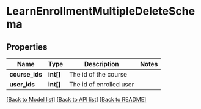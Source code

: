# LearnEnrollmentMultipleDeleteSchema

## Properties
Name | Type | Description | Notes
------------ | ------------- | ------------- | -------------
**course_ids** | **int[]** | The id of the course | 
**user_ids** | **int[]** | The id of enrolled user | 

[[Back to Model list]](../README.md#documentation-for-models) [[Back to API list]](../README.md#documentation-for-api-endpoints) [[Back to README]](../README.md)


